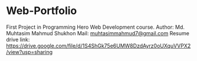 # Web-Portfolio

First Project in Programming Hero Web Development course.
Author: Md. Muhtasim Mahmud Shukhon
Mail: muhtasimmahmud7@gmail.com
Resume drive link: https://drive.google.com/file/d/1S4ShGk75e6UMW8DzdAyrz0oUXquVVPX2/view?usp=sharing